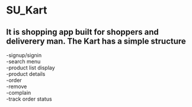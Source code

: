 # SU_Kart
<h2><b>It is shopping app built for shoppers and deliverery man. </b>
The Kart has a simple structure</h2
<pre>
  -signup/signin<br>
  -search menu<br>
  -product list display<br>
  -product details<br>
    -order<br>
    -remove<br>
    -complain<br>
  -track order status<br>
</pre>
